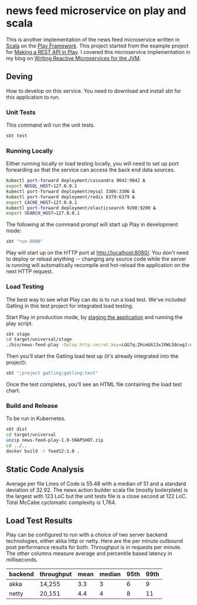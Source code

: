 # news feed microservice on play and scala

This is another implementation of the news feed microservice written in [Scala](https://www.scala-lang.org/) on the [Play Framework](https://www.playframework.com/). This project started from the example project for [Making a REST API in Play](http://developer.lightbend.com/guides/play-rest-api/index.html). I covered this microservice implementation in my blog on [Writing Reactive Microservices for the JVM](https://glennengstrand.info/software/architecture/microservice/vertx/play).

## Deving

How to develop on this service. You need to download and install sbt for this application to run.

### Unit Tests

This command will run the unit tests.

```bash
sbt test
```

### Running Locally

Either running locally or load testing locally, you will need to set up
port forwarding so that the service can access the back end data sources.

```bash
kubectl port-forward deployment/cassandra 9042:9042 &
export NOSQL_HOST=127.0.0.1
kubectl port-forward deployment/mysql 3306:3306 &
kubectl port-forward deployment/redis 6379:6379 &
export CACHE_HOST=127.0.0.1
kubectl port-forward deployment/elasticsearch 9200:9200 & 
export SEARCH_HOST=127.0.0.1
```

The following at the command prompt will start up Play in development mode:

```bash
sbt "run 8080"
```

Play will start up on the HTTP port at <http://localhost:8080/>.   You don't need to deploy or reload anything -- changing any source code while the server is running will automatically recompile and hot-reload the application on the next HTTP request.

### Load Testing

The best way to see what Play can do is to run a load test.  We've included Gatling in this test project for integrated load testing.

Start Play in production mode, by [staging the application](https://www.playframework.com/documentation/2.5.x/Deploying) and running the play script.

```bash
sbt stage
cd target/universal/stage
./bin/news-feed-play -Dplay.http.secret.key=LGG7q:ZHimG613xJXWL50cwgJ:nx6soU:XcPj2MhJ;GR[F0]ag:90cqpJ_ 
```

Then you'll start the Gatling load test up (it's already integrated into the project):

```bash
sbt ";project gatling;gatling:test"
```

Once the test completes, you'll see an HTML file containing the load test chart.

### Build and Release

To be run in Kubernetes.

```bash
sbt dist
cd target/universal
unzip news-feed-play-1.0-SNAPSHOT.zip
cd ../..
docker build -t feed12:1.0 .
```

## Static Code Analysis

Average per file Lines of Code is 55.48 with a median of 51 and a standard deviation of 32.92. The news action builder scala file (mostly boilerplate) is the largest with 123 LoC but the unit tests file is a close second at 122 LoC. Total McCabe cyclomatic complexity is 1,764.

## Load Test Results

Play can be configured to run with a choice of two server backend technologies, either akka http or netty. Here are the per minute outbound post performance results for both. Throughput is in requests per minute. The other columns measure average and percentile based latency in milliseconds.

| backend | throughput | mean | median | 95th | 99th |
|---------|------------|------|--------|------|------|
| akka | 14,255 | 3.3 | 3 | 6 | 9 |
| netty | 20,151 | 4.4 | 4 | 8 | 11 |


